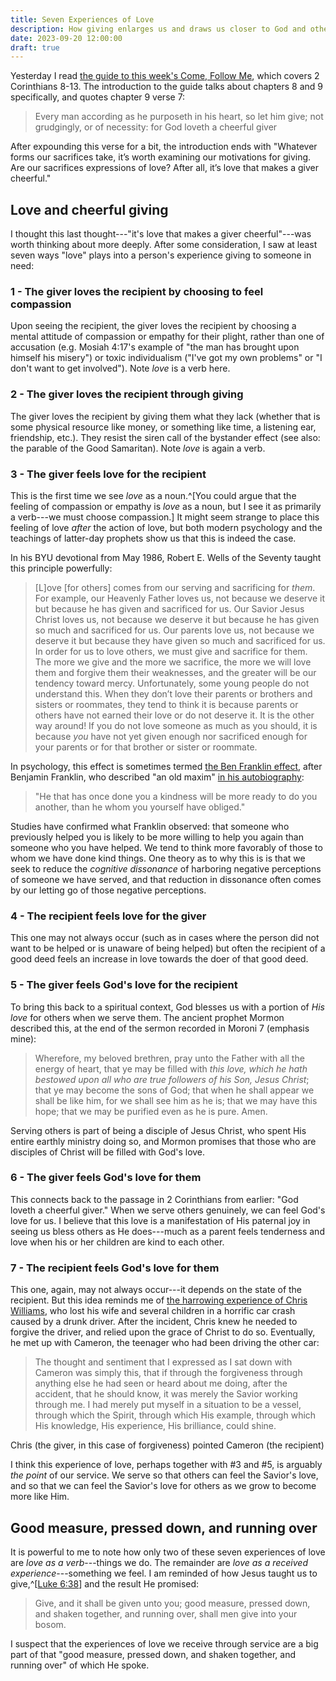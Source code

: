 ```yaml
---
title: Seven Experiences of Love
description: How giving enlarges us and draws us closer to God and others
date: 2023-09-20 12:00:00
draft: true
---
```


Yesterday I read
[the guide to this week's Come, Follow Me](https://www.churchofjesuschrist.org/study/manual/come-follow-me-for-individuals-and-families-new-testament-2023/39?lang=eng),
which covers 2 Corinthians 8-13. The introduction to the guide talks about
chapters 8 and 9 specifically, and quotes chapter 9 verse 7:

> Every man according as he purposeth in his heart, so let him give; not
> grudgingly, or of necessity: for God loveth a cheerful giver

After expounding this verse for a bit, the introduction ends with "Whatever
forms our sacrifices take, it’s worth examining our motivations for giving. Are
our sacrifices expressions of love? After all, it’s love that makes a giver
cheerful."

## Love and cheerful giving

I thought this last thought---"it's love that makes a giver cheerful"---was
worth thinking about more deeply. After some consideration, I saw at least seven
ways "love" plays into a person's experience giving to someone in need:

### 1 - The giver loves the recipient by choosing to feel compassion

Upon seeing the recipient, the giver loves the recipient by choosing a mental
attitude of compassion or empathy for their plight, rather than one of
accusation (e.g. Mosiah 4:17's example of "the man has brought upon himself his
misery") or toxic individualism ("I've got my own problems" or "I don't want to
get involved"). Note *love* is a verb here.

### 2 - The giver loves the recipient through giving

The giver loves the recipient by giving them what they lack (whether that is some
physical resource like money, or something like time, a listening ear,
friendship, etc.). They resist the siren call of the bystander effect (see also:
the parable of the Good Samaritan). Note *love* is again a verb.

### 3 - The giver feels love for the recipient

This is the first time we see *love* as a noun.^[You could argue that the
feeling of compassion or empathy is *love* as a noun, but I see it as primarily
a verb---we must choose compassion.] It might seem strange to place this feeling
of love *after* the action of love, but both modern psychology and the teachings
of latter-day prophets show us that this is indeed the case.

In his BYU devotional from May 1986, Robert E. Wells of the Seventy taught this
principle powerfully:

> [L]ove [for others] comes from our serving and sacrificing for *them*. For
> example, our Heavenly Father loves us, not because we deserve it but because
> he has given and sacrificed for us. Our Savior Jesus Christ loves us, not
> because we deserve it but because he has given so much and sacrificed for us.
> Our parents love us, not because we deserve it but because they have given so
> much and sacrificed for us. In order for us to love others, we must give and
> sacrifice for them. The more we give and the more we sacrifice, the more we
> will love them and forgive them their weaknesses, and the greater will be our
> tendency toward mercy. Unfortunately, some young people do not understand
> this. When they don’t love their parents or brothers and sisters or roommates,
> they tend to think it is because parents or others have not earned their love
> or do not deserve it. It is the other way around! If you do not love someone
> as much as you should, it is because *you* have not yet given enough nor
> sacrificed enough for your parents or for that brother or sister or roommate.

In psychology, this effect is sometimes termed
[the Ben Franklin effect](<https://en.wikipedia.org/wiki/Ben_Franklin_effect>),
after Benjamin Franklin, who described "an old maxim"
[in his autobiography](<https://web.archive.org/web/20150118172814/http://www.ushistory.org/franklin/autobiography/page48.htm>):

> "He that has once done you a kindness will be more ready to do you another,
> than he whom you yourself have obliged."

Studies have confirmed what Franklin observed: that someone who previously
helped you is likely to be more willing to help you again than someone who you
have helped. We tend to think more favorably of those to whom we have done kind
things. One theory as to why this is is that we seek to reduce the *cognitive
dissonance* of harboring negative perceptions of someone we have served, and
that reduction in dissonance often comes by our letting go of those negative
perceptions.

### 4 - The recipient feels love for the giver

This one may not always occur (such as in cases where the person did not want to
be helped or is unaware of being helped) but often the recipient of a good deed
feels an increase in love towards the doer of that good deed.

### 5 - The giver feels God's love for the recipient

To bring this back to a spiritual context, God blesses us with a portion of *His
love* for others when we serve them. The ancient prophet Mormon described this,
at the end of the sermon recorded in Moroni 7 (emphasis mine):

> Wherefore, my beloved brethren, pray unto the Father with all the energy of
> heart, that ye may be filled with *this love, which he hath bestowed upon all
> who are true followers of his Son, Jesus Christ*; that ye may become the sons
> of God; that when he shall appear we shall be like him, for we shall see him
> as he is; that we may have this hope; that we may be purified even as he is
> pure. Amen.

Serving others is part of being a disciple of Jesus Christ, who spent His entire
earthly ministry doing so, and Mormon promises that those who are disciples of
Christ will be filled with God's love.

### 6 - The giver feels God's love for them

This connects back to the passage in 2 Corinthians from earlier: "God loveth a
cheerful giver." When we serve others genuinely, we can feel God's love for us.
I believe that this love is a manifestation of His paternal joy in seeing us
bless others as He does---much as a parent feels tenderness and love when his or
her children are kind to each other.

### 7 - The recipient feels God's love for them

This one, again, may not always occur---it depends on the state of the
recipient. But this idea reminds me of
[the harrowing experience of Chris Williams](<https://youtu.be/E7zwQ_7q-fU>),
who lost his wife and several children in a horrific car crash caused by a drunk
driver. After the incident, Chris knew he needed to forgive the driver, and
relied upon the grace of Christ to do so. Eventually, he met up with Cameron,
the teenager who had been driving the other car:

> The thought and sentiment that I expressed as I sat down with Cameron was
> simply this, that if through the forgiveness through anything else he had seen
> or heard about me doing, after the accident, that he should know, it was
> merely the Savior working through me. I had merely put myself in a situation
> to be a vessel, through which the Spirit, through which His example, through
> which His knowledge, His experience, His brilliance, could shine.

Chris (the giver, in this case of forgiveness) pointed Cameron (the recipient)

I think this experience of love, perhaps together with #3 and #5, is arguably
_the point_ of our service. We serve so that others can feel the Savior's love,
and so that we can feel the Savior's love for others as we grow to become more
like Him.

## Good measure, pressed down, and running over

It is powerful to me to note how only two of these seven experiences of love are
_love as a verb_---things we do. The remainder are _love as a received
experience_---something we feel. I am reminded of how Jesus taught us to
give,^[[Luke 6:38](https://www.churchofjesuschrist.org/study/scriptures/nt/luke/6?lang=eng&id=p38#p38)]
and the result He promised:

> Give, and it shall be given unto you; good measure, pressed down, and shaken
> together, and running over, shall men give into your bosom.

I suspect that the experiences of love we receive through service are a big part
of that "good measure, pressed down, and shaken together, and running over" of
which He spoke.
